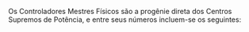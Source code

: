 ﻿Os Controladores Mestres Físicos são a progênie direta dos Centros Supremos de Potência, e entre seus números incluem-se os seguintes: